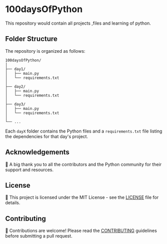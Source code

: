 # 100daysOfPython
This repository would contain all projects ,files and learning of python.
## Folder Structure

The repository is organized as follows:

```
100daysOfPython/
│
├── day1/
│   ├── main.py
│   └── requirements.txt
│
├── day2/
│   ├── main.py
│   └── requirements.txt
│
├── day3/
│   ├── main.py
│   └── requirements.txt
│
└── ...
```

Each `dayX` folder contains the Python files and a `requirements.txt` file listing the dependencies for that day's project.

## Acknowledgements

🙏 A big thank you to all the contributors and the Python community for their support and resources.

## License

📜 This project is licensed under the MIT License - see the [LICENSE](LICENSE) file for details.

## Contributing

🤝 Contributions are welcome! Please read the [CONTRIBUTING](CONTRIBUTING.md) guidelines before submitting a pull request.